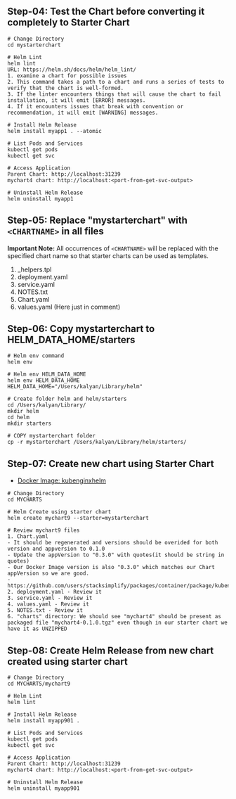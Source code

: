 
## Step-04: Test the Chart before converting it completely to Starter Chart
```t
# Change Directory
cd mystarterchart

# Helm Lint
helm lint 
URL: https://helm.sh/docs/helm/helm_lint/
1. examine a chart for possible issues
2. This command takes a path to a chart and runs a series of tests to verify that the chart is well-formed.
3. If the linter encounters things that will cause the chart to fail installation, it will emit [ERROR] messages. 
4. If it encounters issues that break with convention or recommendation, it will emit [WARNING] messages.

# Install Helm Release
helm install myapp1 . --atomic

# List Pods and Services
kubectl get pods
kubectl get svc

# Access Application
Parent Chart: http://localhost:31239
mychart4 chart: http://localhost:<port-from-get-svc-output>

# Uninstall Helm Release
helm uninstall myapp1
```

## Step-05: Replace "mystarterchart" with `<CHARTNAME>` in all files
**Important Note:**  All occurrences of `<CHARTNAME>` will be replaced with the specified chart name so that starter charts can be used as templates.
1. _helpers.tpl
2. deployment.yaml
3. service.yaml
4. NOTES.txt
5. Chart.yaml
6. values.yaml (Here just in comment)


## Step-06: Copy mystarterchart to HELM_DATA_HOME/starters
```t
# Helm env command
helm env

# Helm env HELM_DATA_HOME
helm env HELM_DATA_HOME
HELM_DATA_HOME="/Users/kalyan/Library/helm"

# Create folder helm and helm/starters
cd /Users/kalyan/Library/
mkdir helm
cd helm
mkdir starters

# COPY mystarterchart folder 
cp -r mystarterchart /Users/kalyan/Library/helm/starters/
```

## Step-07: Create new chart using Starter Chart
- [Docker Image: kubenginxhelm](https://github.com/users/stacksimplify/packages/container/package/kubenginxhelm)
```t
# Change Directory
cd MYCHARTS

# Helm Create using starter chart
helm create mychart9 --starter=mystarterchart

# Review mychart9 files
1. Chart.yaml
- It should be regenerated and versions should be overided for both version and appversion to 0.1.0
- Update the appVersion to "0.3.0" with quotes(it should be string in quotes) 
- Our Docker Image version is also "0.3.0" which matches our Chart appVersion so we are good. 
- https://github.com/users/stacksimplify/packages/container/package/kubenginxhelm
2. deployment.yaml - Review it
3. service.yaml - Review it
4. values.yaml - Review it
5. NOTES.txt - Review it
6. "charts" directory: We should see "mychart4" should be present as packaged file "mychart4-0.1.0.tgz" even though in our starter chart we have it as UNZIPPED
```

## Step-08: Create Helm Release from new chart created using starter chart
```t
# Change Directory
cd MYCHARTS/mychart9

# Helm Lint
helm lint 

# Install Helm Release
helm install myapp901 .

# List Pods and Services
kubectl get pods
kubectl get svc

# Access Application
Parent Chart: http://localhost:31239
mychart4 chart: http://localhost:<port-from-get-svc-output>

# Uninstall Helm Release
helm uninstall myapp901
```